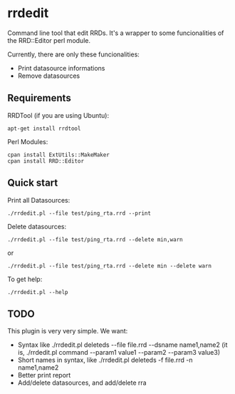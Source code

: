 rrdedit
=======

Command line tool that edit RRDs. It's a wrapper to some funcionalities of the RRD::Editor perl module.

Currently, there are only these funcionalities:

- Print datasource informations
- Remove datasources


Requirements
------------

RRDTool (if you are using Ubuntu):

    apt-get install rrdtool

Perl Modules:

    cpan install ExtUtils::MakeMaker
    cpan install RRD::Editor


Quick start
-----------

Print all Datasources:

    ./rrdedit.pl --file test/ping_rta.rrd --print

Delete datasources:

    ./rrdedit.pl --file test/ping_rta.rrd --delete min,warn

or

    ./rrdedit.pl --file test/ping_rta.rrd --delete min --delete warn

To get help:

    ./rrdedit.pl --help


TODO
----

This plugin is very very simple. We want:

- Syntax like ./rrdedit.pl deleteds --file file.rrd --dsname name1,name2 (it is, ./rrdedit.pl command --param1 value1 --param2 --param3 value3)
- Short names in syntax, like ./rrdedit.pl deleteds -f file.rrd -n name1,name2
- Better print report
- Add/delete datasources, and add/delete rra

